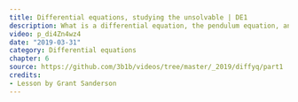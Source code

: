 ```yaml
---
title: Differential equations, studying the unsolvable | DE1
description: What is a differential equation, the pendulum equation, and some basic numerical methods
video: p_di4Zn4wz4
date: "2019-03-31"
category: Differential equations
chapter: 6
source: https://github.com/3b1b/videos/tree/master/_2019/diffyq/part1
credits:
- Lesson by Grant Sanderson
---
```

